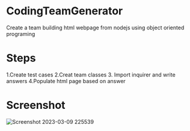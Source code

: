 # CodingTeamGenerator
Create a team building html webpage from nodejs using object oriented programing
# Steps
1.Create test cases
2.Creat team classes
3. Import inquirer and write answers
4.Populate html page based on answer

# Screenshot 
![Screenshot 2023-03-09 225539](https://user-images.githubusercontent.com/95009568/224245201-cfa7afc7-8eee-4411-b4d5-1b4a3b36f874.png)

